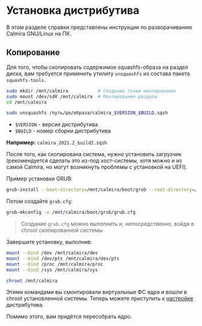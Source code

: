 # Установка дистрибутива

В этом разделе справки представлены инструкции по разворачиванию Calmira GNU/Linux на ПК.

## Копирование

Для того, чтобы скопировать содержимое squashfs-образа на раздел диска, вам требуется применить утилиту `unsquashfs` из состава пакета `squashfs-tools`.

```bash
sudo mkdir /mnt/calmira           # Создание точки монтирования
sudo mount /dev/sdX /mnt/calmira  # Монтирование раздела
cd /mnt/calmira

sudo unsquashfs /путь/до/образа/calmira_$VERSION_$BUILD.sqsh
```

* `$VERSION` - версия дистрибутива
* `$BUILD` - номер сборки дистрибутива

**Например:** `calmira_2021.2_build2.sqsh`

После того, как скопирована система, нужно установить загрузчик (рекомендуется сделать это из-под хост-системы, хотя можно и из самой Calmira, но могут возникнуть проблемы с установкой на UEFI).

Пример установки GRUB:
```bash
grub-install --boot-directory=/mnt/calmira/boot/grub --root-directory=/mnt/calmira /dev/sda
```

Потом создайте `grub.cfg`:
```bash
grub-mkconfig -o /mnt/calmira/boot/grub/grub.cfg
```

> Создание `grub.cfg` можно выполнить и, непосредственно, войдя в chroot скопированной системы

Завершите установку, выполнив:
```bash
mount --bind /dev /mnt/calmira/dev
mount --bind /dev/pts /mnt/calmira/dev/pts
mount --bind /proc /mnt/calmira/proc
mount --bind /sys /mnt/calmira/sys

chroot /mnt/calmira
```

Этими командами вы смонтировали виртуальные ФС ядра и вошли в chroot установленной системы. Теперь можете приступить к [настройке](setting_up.md) дистрибутива.

Помимо этого, вам придётся пересобрать ядро.

